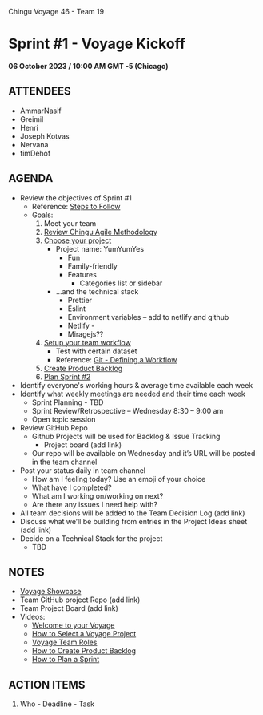 ﻿Chingu Voyage 46 - Team 19

# Sprint #1 - Voyage Kickoff

**06 October 2023 / 10:00 AM GMT -5 (Chicago)**

## ATTENDEES

- AmmarNasif
- Greimil
- Henri
- Joseph Kotvas
- Nervana
- timDehof

## AGENDA

- Review the objectives of Sprint #1
  - Reference: [Steps to Follow](https://chingucohorts.notion.site/Voyages-1e528dcbf1d241c9a93b4627f6f1c809)
  - Goals:
    1. Meet your team
    1. [Review Chingu Agile Methodology](https://chingucohorts.notion.site/Agile-Methodology-101-f9e0ccc88d894f609a652d6d8a4c0df6)
    1. [Choose your project](https://www.notion.so/chingucohorts/Voyages-1e528dcbf1d241c9a93b4627f6f1c809#fbb0adb051814a52a72675e1ef8b8b8d)
       - Project name: YumYumYes
         - Fun
         - Family-friendly
         - Features
           - Categories list or sidebar
       - ...and the technical stack
         - Prettier
         - Eslint
         - Environment variables – add to netlify and github
         - Netlify -
         - Miragejs??
    1. [Setup your team workflow](https://www.notion.so/chingucohorts/Voyages-1e528dcbf1d241c9a93b4627f6f1c809#04c66351937d48b589d835164a4ca0d5)
       - Test with certain dataset
       - Reference: [Git - Defining a Workflow](https://chingucohorts.notion.site/Git-Workflow-d5fba28e1d3043e1910b7d2eb8999793)
    1. [Create Product Backlog](https://www.youtube.com/watch?v=FaoT-DTtXyA)
    1. [Plan Sprint #2](https://www.youtube.com/watch?v=lumOOOKZzto)
- Identify everyone's working hours & average time available each week
- Identify what weekly meetings are needed and their time each week
  - Sprint Planning - TBD
  - Sprint Review/Retrospective – Wednesday 8:30 – 9:00 am
  - Open topic session
- Review GitHub Repo
  - Github Projects will be used for Backlog & Issue Tracking
    - Project board (add link)
  - Our repo will be available on Wednesday and it’s URL will be posted in the team channel
- Post your status daily in team channel
  - How am I feeling today? Use an emoji of your choice
  - What have I completed?
  - What am I working on/working on next?
  - Are there any issues I need help with?
- All team decisions will be added to the Team Decision Log (add link)
- Discuss what we’ll be building from entries in the Project Ideas sheet (add link)
- Decide on a Technical Stack for the project
  - TBD

## NOTES

- [Voyage Showcase](https://dev.to/chingu)
- Team GitHub project Repo (add link)
- Team Project Board (add link)
- Videos:
  - [Welcome to your Voyage](https://www.youtube.com/watch?v=Hdn1V645Rwk)
  - [How to Select a Voyage Project](https://www.youtube.com/watch?v=5Xv0C5VAKZc)
  - [Voyage Team Roles](https://www.youtube.com/watch?v=f_TzehtBliE)
  - [How to Create Product Backlog](https://www.youtube.com/watch?v=FaoT-DTtXyA)
  - [How to Plan a Sprint](https://www.youtube.com/watch?v=lumOOOKZzto)

## ACTION ITEMS

1. Who - Deadline - Task
